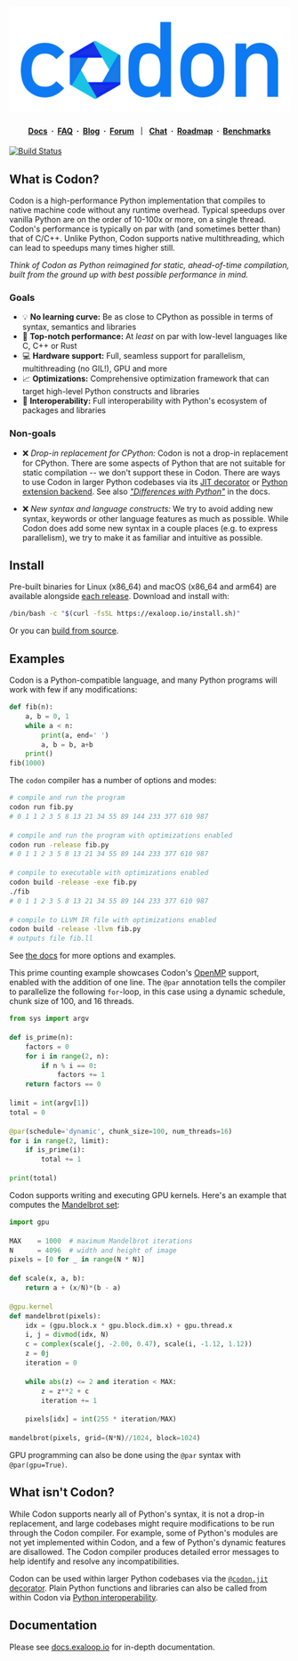 <p align="center">
 <img src="docs/img/codon.png?raw=true" width="600" alt="Codon"/>
</p>

<h4 align="center">
  <a href="https://docs.exaloop.io/codon" target="_blank"><b>Docs</b></a>
  &nbsp;&#183;&nbsp;
  <a href="https://docs.exaloop.io/codon/general/faq" target="_blank"><b>FAQ</b></a>
  &nbsp;&#183;&nbsp;
  <a href="https://blog.exaloop.io" target="_blank"><b>Blog</b></a>
  &nbsp;&#183;&nbsp;
  <a href="https://github.com/exaloop/codon/discussions" target="_blank"><b>Forum</b></a>
  &nbsp;&#65372;&nbsp;
  <a href="https://join.slack.com/t/exaloop/shared_invite/zt-1jusa4kc0-T3rRWrrHDk_iZ1dMS8s0JQ" target="_blank">Chat</a>
  &nbsp;&#183;&nbsp;
  <a href="https://docs.exaloop.io/codon/general/roadmap" target="_blank">Roadmap</a>
  &nbsp;&#183;&nbsp;
  <a href="https://exaloop.io/benchmarks" target="_blank">Benchmarks</a>
</h4>

<a href="https://github.com/exaloop/codon/actions/workflows/ci.yml">
  <img src="https://github.com/exaloop/codon/actions/workflows/ci.yml/badge.svg"
       alt="Build Status">
</a>

## What is Codon?

Codon is a high-performance Python implementation that compiles to native machine code without
any runtime overhead. Typical speedups over vanilla Python are on the order of 10-100x or more, on
a single thread. Codon's performance is typically on par with (and sometimes better than) that of
C/C++. Unlike Python, Codon supports native multithreading, which can lead to speedups many times
higher still.

*Think of Codon as Python reimagined for static, ahead-of-time compilation, built from the ground
up with best possible performance in mind.*

### Goals

- :bulb: **No learning curve:** Be as close to CPython as possible in terms of syntax, semantics and libraries
- :rocket: **Top-notch performance:** At *least* on par with low-level languages like C, C++ or Rust
- :computer: **Hardware support:** Full, seamless support for parallelism, multithreading (no GIL!), GPU and more
- :chart_with_upwards_trend: **Optimizations:** Comprehensive optimization framework that can target high-level Python constructs
  and libraries
- :battery: **Interoperability:** Full interoperability with Python's ecosystem of packages and libraries

### Non-goals

- :x: *Drop-in replacement for CPython:* Codon is not a drop-in replacement for CPython. There are some
  aspects of Python that are not suitable for static compilation -- we don't support these in Codon.
  There are ways to use Codon in larger Python codebases via its [JIT decorator](https://docs.exaloop.io/codon/interoperability/decorator)
  or [Python extension backend](https://docs.exaloop.io/codon/interoperability/pyext). See also
  [*"Differences with Python"*](https://docs.exaloop.io/codon/general/differences) in the docs.

- :x: *New syntax and language constructs:* We try to avoid adding new syntax, keywords or other language
  features as much as possible. While Codon does add some new syntax in a couple places (e.g. to express
  parallelism), we try to make it as familiar and intuitive as possible.

## Install

Pre-built binaries for Linux (x86_64) and macOS (x86_64 and arm64) are available alongside [each release](https://github.com/exaloop/codon/releases).
Download and install with:

```bash
/bin/bash -c "$(curl -fsSL https://exaloop.io/install.sh)"
```

Or you can [build from source](https://docs.exaloop.io/codon/advanced/build).

## Examples

Codon is a Python-compatible language, and many Python programs will work with few if any modifications:

```python
def fib(n):
    a, b = 0, 1
    while a < n:
        print(a, end=' ')
        a, b = b, a+b
    print()
fib(1000)
```

The `codon` compiler has a number of options and modes:

```bash
# compile and run the program
codon run fib.py
# 0 1 1 2 3 5 8 13 21 34 55 89 144 233 377 610 987

# compile and run the program with optimizations enabled
codon run -release fib.py
# 0 1 1 2 3 5 8 13 21 34 55 89 144 233 377 610 987

# compile to executable with optimizations enabled
codon build -release -exe fib.py
./fib
# 0 1 1 2 3 5 8 13 21 34 55 89 144 233 377 610 987

# compile to LLVM IR file with optimizations enabled
codon build -release -llvm fib.py
# outputs file fib.ll
```

See [the docs](https://docs.exaloop.io/codon/general/intro) for more options and examples.

This prime counting example showcases Codon's [OpenMP](https://www.openmp.org/) support, enabled with the addition of one line.
The `@par` annotation tells the compiler to parallelize the following `for`-loop, in this case using a dynamic schedule, chunk size
of 100, and 16 threads.

```python
from sys import argv

def is_prime(n):
    factors = 0
    for i in range(2, n):
        if n % i == 0:
            factors += 1
    return factors == 0

limit = int(argv[1])
total = 0

@par(schedule='dynamic', chunk_size=100, num_threads=16)
for i in range(2, limit):
    if is_prime(i):
        total += 1

print(total)
```

Codon supports writing and executing GPU kernels. Here's an example that computes the
[Mandelbrot set](https://en.wikipedia.org/wiki/Mandelbrot_set):

```python
import gpu

MAX    = 1000  # maximum Mandelbrot iterations
N      = 4096  # width and height of image
pixels = [0 for _ in range(N * N)]

def scale(x, a, b):
    return a + (x/N)*(b - a)

@gpu.kernel
def mandelbrot(pixels):
    idx = (gpu.block.x * gpu.block.dim.x) + gpu.thread.x
    i, j = divmod(idx, N)
    c = complex(scale(j, -2.00, 0.47), scale(i, -1.12, 1.12))
    z = 0j
    iteration = 0

    while abs(z) <= 2 and iteration < MAX:
        z = z**2 + c
        iteration += 1

    pixels[idx] = int(255 * iteration/MAX)

mandelbrot(pixels, grid=(N*N)//1024, block=1024)
```

GPU programming can also be done using the `@par` syntax with `@par(gpu=True)`.

## What isn't Codon?

While Codon supports nearly all of Python's syntax, it is not a drop-in replacement, and large codebases might require modifications
to be run through the Codon compiler. For example, some of Python's modules are not yet implemented within Codon, and a few of Python's
dynamic features are disallowed. The Codon compiler produces detailed error messages to help identify and resolve any incompatibilities.

Codon can be used within larger Python codebases via the [`@codon.jit` decorator](https://docs.exaloop.io/codon/interoperability/decorator).
Plain Python functions and libraries can also be called from within Codon via
[Python interoperability](https://docs.exaloop.io/codon/interoperability/python).

## Documentation

Please see [docs.exaloop.io](https://docs.exaloop.io/codon) for in-depth documentation.
